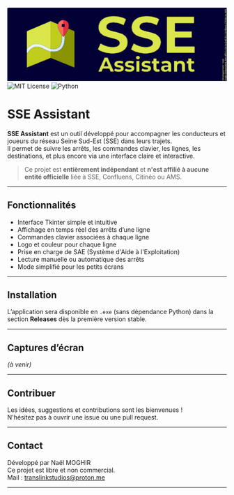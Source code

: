 ![SSE Assistant](banner.png)
![MIT License](https://img.shields.io/badge/License-MIT-yellow.svg)
![Python](https://img.shields.io/badge/Python-3.11-blue.svg)
# SSE Assistant

**SSE Assistant** est un outil développé pour accompagner les conducteurs et joueurs du réseau Seine Sud-Est (SSE) dans leurs trajets.  
Il permet de suivre les arrêts, les commandes clavier, les lignes, les destinations, et plus encore via une interface claire et interactive.

> Ce projet est **entièrement indépendant** et **n'est affilié à aucune entité officielle** liée à SSE, Confluens, Citinéo ou AMS.

---

## Fonctionnalités

- Interface Tkinter simple et intuitive
- Affichage en temps réel des arrêts d’une ligne
- Commandes clavier associées à chaque ligne
- Logo et couleur pour chaque ligne
- Prise en charge de SAE (Système d'Aide à l'Exploitation)
- Lecture manuelle ou automatique des arrêts
- Mode simplifié pour les petits écrans

---

## Installation

L’application sera disponible en `.exe` (sans dépendance Python) dans la section **Releases** dès la première version stable.

---

## Captures d’écran

*(à venir)*

---

## Contribuer

Les idées, suggestions et contributions sont les bienvenues !  
N'hésitez pas à ouvrir une issue ou une pull request.

---

## Contact

Développé par Naël MOGHIR  
Ce projet est libre et non commercial.  
Mail : translinkstudios@proton.me

---
